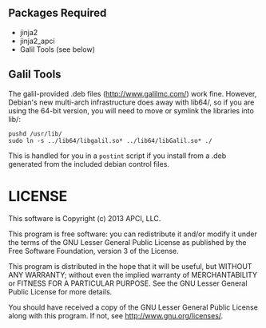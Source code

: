 

Packages Required
-----------------

* jinja2
* jinja2_apci
* Galil Tools (see below)



Galil Tools
-----------

The galil-provided .deb files (http://www.galilmc.com/) work fine. However,
Debian's new multi-arch infrastructure does away with lib64/, so if you are
using the 64-bit version, you will need to move or symlink the libraries
into lib/:

    pushd /usr/lib/
    sudo ln -s ../lib64/libgalil.so* ../lib64/libGalil.so* ./

This is handled for you in a `postint` script if you install from a .deb
generated from the included debian control files.


LICENSE
=======

This software is Copyright (c) 2013 APCI, LLC.

This program is free software: you can redistribute it and/or modify it
under the terms of the GNU Lesser General Public License as published by
the Free Software Foundation, version 3 of the License.

This program is distributed in the hope that it will be useful, but WITHOUT
ANY WARRANTY; without even the implied warranty of MERCHANTABILITY or
FITNESS FOR A PARTICULAR PURPOSE. See the GNU Lesser General Public License
for more details.

You should have received a copy of the GNU Lesser General Public License
along with this program. If not, see <http://www.gnu.org/licenses/>.
